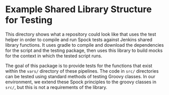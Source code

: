 # Example Shared Library Structure for Testing

This directory shows what a repository could look like that uses the test helper in order to compile and run Spock tests against Jenkins shared library functions. It uses gradle to compile and download the dependencies for the script and the testing package, then uses this library to build mocks for the context in which the tested script runs.

The goal of this package is to provide tests for the functions that exist within the `vars/` directory of these pipelines. The code in `src/` directories can be tested using standard methods of testing Groovy classes. In our environment, we extend these Spock principles to the groovy classes in `src/`, but this is not a requirements of the library.
